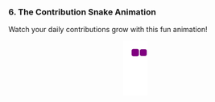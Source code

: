 ### **6. The Contribution Snake Animation**

Watch your daily contributions grow with this fun animation!

<p align="center">
 <img src="https://raw.githubusercontent.com/rushour21/rushour21/output/github-snake.gif" alt="GitHub Contribution Snake Animation" style="max-width: 90%; height: auto;"/>
</p>
